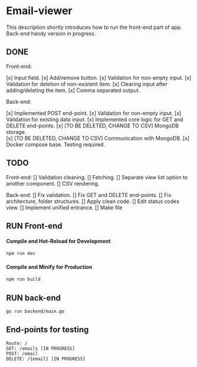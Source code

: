 # Email-viewer 

This description shortly introduces how to run the front-end part of app. Back-end handy version in progress. 

## DONE  

Front-end: 

[x] Input field. 
[x] Add/remove button. 
[x] Validation for non-empty input. 
[x] Validation for deletion of non-existent item. 
[x] Clearing input after adding/deleting the item. 
[x] Comma separated output. 
  
Back-end: 

[x] Implemented POST end-point. 
[x] Validation for non-empty input. 
[x] Validation for existing data input. 
[x] Implemented core logic for GET and DELETE end-points. 
[x] [TO BE DELETED, CHANGE TO CSV] MongoDB storage.  
[x] [TO BE DELETED, CHANGE TO CSV] Communication with MongoDB. 
[x] Docker compose base. Testing required. 

## TODO 

Front-end: 
[] Validation cleaning. 
[] Fetching. 
[] Separate view list option to another component. 
[] CSV rendering. 

Back-end: 
[] Fix validation. 
[] Fix GET and DELETE end-points. 
[] Fix architecture, folder structures. 
[] Apply clean code. 
[] Edit status codes view. 
[] Implement unified entrance. 
[] Make file 

## RUN Front-end 

#### Compile and Hot-Reload for Development 

```sh 
npm run dev 
```  

#### Compile and Minify for Production 

```sh 
npm run build 
```   

## RUN back-end  

```sh 
go run backend/main.go 
```  

## End-points for testing  

```postman 
Route: / 
GET: /emails [IN PROGRESS] 
POST: /email 
DELETE: /{email} [IN PROGRESS] 
```  
